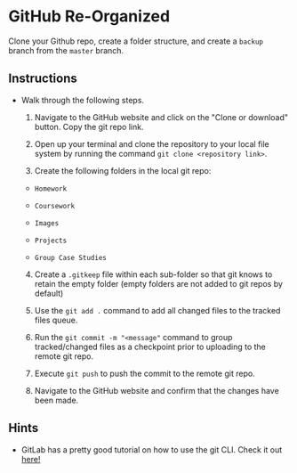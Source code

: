 # GitHub Re-Organized

Clone your Github repo, create a folder structure, and create a `backup` branch from the `master` branch.

## Instructions

* Walk through the following steps.

  1. Navigate to the GitHub website and click on the "Clone or download" button. Copy the git repo link.

  2. Open up your terminal and clone the repository to your local file system by running the command `git clone <repository link>`.

  3. Create the following folders in the local git repo:

    * `Homework`

    * `Coursework`

    * `Images`

    * `Projects`

    * `Group Case Studies`

  4. Create a `.gitkeep` file within each sub-folder so that git knows to retain the empty folder (empty folders are not added to git repos by default)

  5. Use the `git add .` command to add all changed files to the tracked files queue.

  6. Run the `git commit -m "<message"` command to group tracked/changed files as a checkpoint prior to uploading to the remote git repo.

  7. Execute `git push` to push the commit to the remote git repo.

  8. Navigate to the GitHub website and confirm that the changes have been made.

## Hints

* GitLab has a pretty good tutorial on how to use the git CLI. Check it out [here!](https://docs.gitlab.com/ee/gitlab-basics/start-using-git.html)